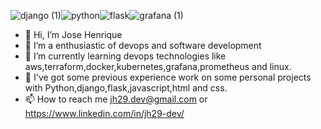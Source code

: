 ![django (1)](https://github.com/jh31barbosa/jh31barbosa/assets/99149994/febcdd0f-105d-4642-a3e6-3dac136cb065)![python](https://github.com/jh31barbosa/jh31barbosa/assets/99149994/70d0de53-1334-42e7-95fb-0707b7e37a69)![flask](https://github.com/jh31barbosa/jh31barbosa/assets/99149994/18082128-9ee9-4c3d-b493-fa80483c0f35)![grafana (1)](https://github.com/jh31barbosa/jh31barbosa/assets/99149994/31d02c0f-9e32-426e-867a-03f60665d960)





- 👋 Hi, I’m Jose Henrique
- 👀 I’m a enthusiastic of devops and software development
- 🌱 I’m currently learning devops technologies like aws,terraform,docker,kubernetes,grafana,prometheus and linux.
- 💞️ I've got some previous experience work on some personal projects with Python,django,flask,javascript,html and css.
- 📫 How to reach me jh29.dev@gmail.com or https://www.linkedin.com/in/jh29-dev/

<!---
jh31barbosa/jh31barbosa is a ✨ special ✨ repository because its `README.md` (this file) appears on your GitHub profile.
You can click the Preview link to take a look at your changes.
--->

